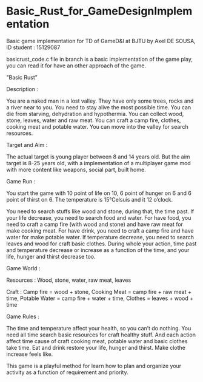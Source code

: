 # Basic_Rust_for_GameDesignImplementation
Basic game implementation for TD of GameD&amp;I at BJTU
by Axel DE SOUSA, ID student : 15129087

basicrust_code.c file in branch is a basic implementation of the game play,
you can read it for have an other approach of the game. 

"Basic Rust”

Description :

You are a naked man in a lost valley. They have only some trees, rocks and a
river near to you.
You need to stay alive the most possible time. You can die from starving,
dehydration and hypothermia.
You can collect wood, stone, leaves, water and raw meat.
You can craft a camp fire, clothes, cooking meat and potable water.
You can move into the valley for search resources.

Target and Aim :

The actual target is young player between 8 and 14 years old. But the aim target
is 8-25 years old, with a implementation of a multiplayer game mod with more content
like weapons, social part, built home.

Game Run :

You start the game with 10 point of life on 10, 6 point of hunger on 6 and 6 point
of thirst on 6.
The temperature is 15°Celsuis and it 12 o’clock.

You need to search stuffs like wood and stone, during that, the time past.
If your life decrease, you need to search food and water. For have food, you
need to craft a camp fire (with wood and stone) and have raw meat for make cooking
meat. For have drink, you need to craft a camp fire and have water for make
potable water.
If temperature decrease, you need to search leaves and wood for craft basic clothes.
During whole your action, time past and temperature decrease or increase as a
function of the time, and your life, hunger and thirst decrease too.

Game World :

Resources :
Wood, stone, water, raw meat, leaves

Craft :
Camp fire = wood + stone,
Cooking Meat = camp fire + raw meat + time,
Potable Water = camp fire + water + time,
Clothes = leaves + wood + time

Game Rules :

The time and temperature affect your health, so you can’t do nothing. You
need all time search basic resources for craft healthy stuff. And each action
affect time cause of craft cooking meat, potable water and basic clothes take
time. Eat and drink restore your life, hunger and thirst. Make clothe increase
feels like.

This game is a playful method for learn how to plan and organize your activity as
a function of requirement and priority.
